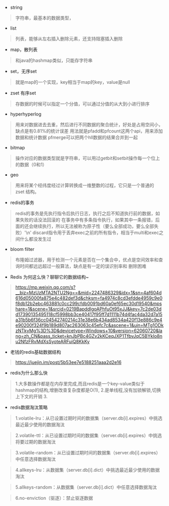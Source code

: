 - string
>字符串，最基本的数据类型，

- list
> 列表，能够从左右插入删除元素，还支持阻塞插入删除

- map，散列表 
>和java的hashmap类似，只能存字符串
 

- set，无序set
>就是map的一个实现，key相当于map的key，value是null


- zset 有序set
>存数据的时候可以指定一个分值，可以通过分值的从大到小进行排序


- hyperhyperlog
>用来对数据进去去重，然后进行不同数据的聚合统计，好处是占用空间小，缺点是有0.81%的统计误差
用法就是pfadd和pfcount这两个api，用来添加数据和统计数据
pfmerge可以把两个hll数据的结果合并到一起


- bitmap
>操作对应的数据类型就是字符串，可以用过getbit和setbit操作每一个位上的数据（0和1）

- geo
>用来将某个经纬度经过计算转换成一维整数的过程，它只是一个普通的 zset 结构。

- redis的事务
>redis的事务是先执行指令后执行日志，执行之后不知道执行前的数据，如果失败的话没法回滚的
在事务中有多条指令执行，如果其中一条报错，后面的还会继续执行，所以无法被称为原子性（要么全部成功，要么全部失败）'\n'
 discard指令用于丢弃exec之前的所有指令，相当于multi和exec之间什么都没发生过

- bloom filter
>布隆姆过滤器，用于检测一个元素是否在一个集合中，优点是空间效率和查询时间都远远超过一般算法，缺点是有一定的误识别率和
删除困难


- Redis 为何这么快？聊聊它的数据结构~
>https://mp.weixin.qq.com/s?__biz=MzUzMTA2NTU2Ng==&mid=2247486329&idx=1&sn=4af604d616d05000fa875e4c482def3d&chksm=fa4974c8cd3efdde4959c9e0f8db12b2ebc463881c0cc299cfdb0091bd60a0ef65ec30d19540&mpshare=1&scene=1&srcid=0219BapddIgoAPhfuOt95xJJ&key=7c2de03dd17390135495118cf5998bb3ce40417f95ff7d1111b74d4fac4da32d7a15a31b5b6f36cc04542740214c31e38e6b434ad8534a420f13e886c9e4e90200f324f9b189d807ac263063c45efc7c&ascene=1&uin=MTg1ODkzNTkyMg%3D%3D&devicetype=Windows+10&version=62060720&lang=zh_CN&pass_ticket=knJbPBc4GZv2kKCeqJXP1TfbvJqC5BYkIo8nu2NfzFRvMdXsSyoteARFuiQ8KkKy

- 老钱的redis基础数据结构
>https://juejin.im/post/5b53ee7e5188251aaa2d2e16

- redis为什么那么快
>1.大多数操作都是在内存里完成,而且redis是一个key-value类似于hashmap的结构,增删改查复杂度都是O(1),
>2.是单线程,没有加锁解锁,切换上下文的开销
>3.
- redis数据淘汰策略
>1.volatile-lru：从已设置过期时间的数据集（server.db[i].expires）中挑选最近最少使用的数据淘汰
 
>2.volatile-ttl：从已设置过期时间的数据集（server.db[i].expires）中挑选将要过期的数据淘汰
 
>3.volatile-random：从已设置过期时间的数据集（server.db[i].expires）中任意选择数据淘汰
 
>4.allkeys-lru：从数据集（server.db[i].dict）中挑选最近最少使用的数据淘汰
 
>5.allkeys-random：从数据集（server.db[i].dict）中任意选择数据淘汰
 
>6.no-enviction（驱逐）：禁止驱逐数据